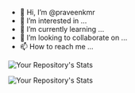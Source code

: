 - 👋 Hi, I’m @praveenkmr
- 👀 I’m interested in ...
- 🌱 I’m currently learning ...
- 💞️ I’m looking to collaborate on ...
- 📫 How to reach me ...

<!---
praveenkmr/praveenkmr is a ✨ special ✨ repository because its `README.md` (this file) appears on your GitHub profile.
You can click the Preview link to take a look at your changes.
--->


![Your Repository's Stats](https://github-readme-stats.vercel.app/api/top-langs/?username=praveenkmr&layout=compact)



![Your Repository's Stats](https://github-readme-stats.vercel.app/api?username=praveenkmr&show_icons=true&layout=compact)
